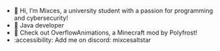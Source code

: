- 👋 Hi, I’m Mixces, a university student with a passion for programming and cybersecurity!
- 🌱 Java developer
- 🦨 Check out OverflowAnimations, a Minecraft mod by Polyfrost!
- :accessibility: Add me on discord: mixcesaltstar

<!---
Mixces/Mixces is a ✨ special ✨ repository because its `README.md` (this file) appears on your GitHub profile.
You can click the Preview link to take a look at your changes.
--->
